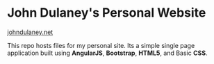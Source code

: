 # John Dulaney's Personal Website

[johndulaney.net](https://johndulaney.net)

This repo hosts files for my personal site. Its a simple single page application built using **AngularJS**, **Bootstrap**, **HTML5**, and Basic **CSS**.


